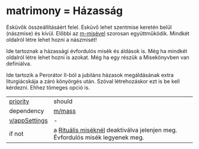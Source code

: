 # matrimony = Házasság

Esküvők összeállításáért felel. Esküvő lehet szentmise keretén belül (nászmise) és kívül. Előbbi az [m-misével](https://docs.google.com/document/d/1yxp0r2gVRcalQ8xiSsZ1fPsDkON7amSRdyOulyMM_Rg/edit?ts=606cc879#heading=h.x1ka8en9cay5) szorosan együttműködik. Mindkét oldalról létre lehet hozni a nászmisét!

Ide tartoznak a házassági évfordulós misék és áldások is. Még ha mindkét oldalról létre lehet hozni is azokat. Még ha egy részük a Misekönyvben van definiálva.

Ide tartozik a Perorátor II-ból a jubiláns házasok megáldásának extra liturgiácskája a záró könyörgés után. Szóval létrehozáskor ezt is be kell kérdezni. Ehhez tömeges opció is.

|                                          |                                                              |
| ---------------------------------------- | ------------------------------------------------------------ |
| [priority](../definitions.md#priorities) | should                                                       |
| dependency                               | [m/mass](mass.md)                                            |
| [v/appSettings](../views/appSettings.md) | -                                                            |
| if not                                   | a [Rituális miséknél](https://docs.google.com/document/d/1yxp0r2gVRcalQ8xiSsZ1fPsDkON7amSRdyOulyMM_Rg/edit?ts=606cc879#heading=h.a3qafcq6jb80) deaktiválva jelenjen meg. Évfordulós misék legyenek meg. |

